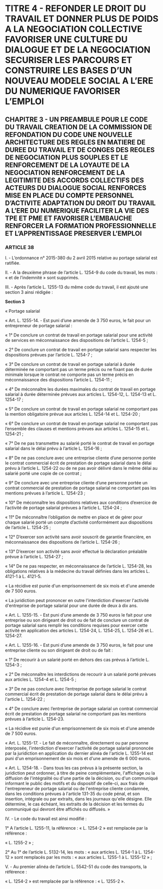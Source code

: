# TITRE 4 - REFONDER LE DROIT DU TRAVAIL ET DONNER PLUS DE POIDS A LA NEGOCIATION COLLECTIVE FAVORISER UNE CULTURE DU DIALOGUE ET DE LA NEGOCIATION SECURISER LES PARCOURS ET CONSTRUIRE LES BASES D’UN NOUVEAU MODELE SOCIAL A L’ERE DU NUMERIQUE FAVORISER L’EMPLOI 

## CHAPITRE 3 - UN PREAMBULE POUR LE CODE DU TRAVAIL CREATION DE LA COMMISSION DE REFONDATION DU CODE UNE NOUVELLE ARCHITECTURE DES REGLES EN MATIERE DE DUREE DU TRAVAIL ET DE CONGES  DES REGLES DE NEGOCIATION PLUS SOUPLES ET LE RENFORCEMENT DE LA LOYAUTE DE LA NEGOCIATION  RENFORCEMENT DE LA LEGITIMITE DES ACCORDS COLLECTIFS DES ACTEURS DU DIALOGUE SOCIAL RENFORCES MISE EN PLACE DU COMPTE PERSONNEL D’ACTIVITE ADAPTATION DU DROIT DU TRAVAIL A L’ERE DU NUMERIQUE FACILITER LA VIE DES TPE ET PME ET FAVORISER L’EMBAUCHE RENFORCER LA FORMATION PROFESSIONNELLE ET L’APPRENTISSAGE PRESERVER L’EMPLOI 

### ARTICLE 38


I. - L’ordonnance n° 2015-380 du 2 avril 2015 relative au portage salarial est ratifiée.

II. - A la deuxième phrase de l’article L. 1254-9 du code du travail, les mots : « et de
l’indemnité » sont supprimés.

III. - Après l’article L. 1255-13 du même code du travail, il est ajouté une section 3 ainsi
rédigée :

**Section 3**

« Portage salarial

« Art. L. 1255-14. - Est puni d’une amende de 3 750 euros, le fait pour un entrepreneur de
portage salarial :

« 1° De conclure un contrat de travail en portage salarial pour une activité de services en
méconnaissance des dispositions de l’article L. 1254-5 ;

« 2° De conclure un contrat de travail en portage salarial sans respecter les dispositions
prévues par l’article L. 1254-7 ;

« 3° De conclure un contrat de travail en portage salarial à durée déterminée ne
comportant pas un terme précis ou ne fixant pas de durée minimale lorsque le contrat ne
comporte pas un terme précis en méconnaissance des dispositions l’article L. 1254-11 ;

« 4° De méconnaître les durées maximales du contrat de travail en portage salarial à
durée déterminée prévues aux articles L. 1254-12, L. 1254-13 et L. 1254-17 ;

« 5° De conclure un contrat de travail en portage salarial ne comportant pas la mention
obligatoire prévue aux articles L. 1254-14 et L. 1254-20 ;

« 6° De conclure un contrat de travail en portage salarial ne comportant pas l’ensemble
des clauses et mentions prévues aux articles L. 1254-15 et L. 1254-21 ;

« 7° De ne pas transmettre au salarié porté le contrat de travail en portage salarial dans le
délai prévu à l’article L. 1254-16 ;



« 8° De ne pas conclure avec une entreprise cliente d’une personne portée le contrat
commercial écrit de prestation de portage salarial dans le délai prévu à l’article L. 1254-22 ou de
ne pas avoir délivré dans le même délai au salarié porté une copie de ce contrat ;

« 9° De conclure avec une entreprise cliente d’une personne portée un contrat commercial
de prestation de portage salarial ne comportant pas les mentions prévues à l’article L. 1254-23 ;

« 10° De méconnaître les dispositions relatives aux conditions d’exercice de l’activité de
portage salarial prévues à l’article L. 1254-24 ;

« 11° De méconnaître l’obligation de mettre en place et de gérer pour chaque salarié porté
un compte d’activité conformément aux dispositions de l’article L. 1254-25 ;

« 12° D’exercer son activité sans avoir souscrit de garantie financière, en méconnaissance
des dispositions de l’article L. 1254-26 ;

« 13° D’exercer son activité sans avoir effectué la déclaration préalable prévue à
l’article L. 1254-27 ;

« 14° De ne pas respecter, en méconnaissance de l’article L. 1254-28, les obligations
relatives à la médecine du travail définies dans les articles L. 4121-1 à L. 4121-5.

« La récidive est punie d'un emprisonnement de six mois et d'une amende de 7 500 euros.

« La juridiction peut prononcer en outre l'interdiction d'exercer l'activité d'entreprise de
portage salarial pour une durée de deux à dix ans.

« Art. L. 1255-15. - Est puni d’une amende de 3 750 euros le fait pour une entreprise ou
son dirigeant de droit ou de fait de conclure un contrat de portage salarial sans remplir les
conditions requises pour exercer cette activité en application des articles L. 1254-24, L. 1254-25,
L. 1254-26 et L. 1254-27.

« Art. L. 1255-16. - Est puni d’une amende de 3 750 euros, le fait pour une entreprise
cliente ou son dirigeant de droit ou de fait :

« 1° De recourir à un salarié porté en dehors des cas prévus à l’article L. 1254-3 ;

« 2° De méconnaître les interdictions de recourir à un salarié porté prévues aux
articles L. 1254-4 et L. 1254-5 ;

« 3° De ne pas conclure avec l’entreprise de portage salarial le contrat commercial écrit
de prestation de portage salarial dans le délai prévu à l'article L. 1254-22 ;

« 4° De conclure avec l’entreprise de portage salarial un contrat commercial écrit de
prestation de portage salarial ne comportant pas les mentions prévues à l’article L. 1254-23.

« La récidive est punie d'un emprisonnement de six mois et d'une amende de 7 500 euros.



« Art. L. 1255-17. - Le fait de méconnaître, directement ou par personne interposée,
l'interdiction d'exercer l'activité de portage salarial prononcée par la juridiction en application du
dernier alinéa de l'article L. 1255-14 est puni d'un emprisonnement de six mois et d'une amende
de 6 000 euros.

« Art. L. 1254-18. - Dans tous les cas prévus à la présente section, la juridiction peut
ordonner, à titre de peine complémentaire, l'affichage ou la diffusion de l'intégralité ou d'une
partie de la décision, ou d'un communiqué informant le public des motifs et du dispositif de
celle-ci, aux frais de l'entrepreneur de portage salarial ou de l'entreprise cliente condamnée, dans
les conditions prévues à l'article 131-35 du code pénal, et son insertion, intégrale ou par extraits,
dans les journaux qu'elle désigne. Elle détermine, le cas échéant, les extraits de la décision et les
termes du communiqué qui devront être affichés ou diffusés. »

IV. - Le code du travail est ainsi modifié :

1° A l’article L. 1255-11, la référence : « L. 1254-2 » est remplacée par la référence :

« L. 1255-2 » ;

2° Au 1° de l’article L. 5132-14, les mots : « aux articles L. 1254-1 à L. 1254-12 » sont
remplacés par les mots : « aux articles L. 1255-1 à L. 1255-12 » ;

V. - Au premier alinéa de l’article L. 5542-51 du code des transports, la référence :

« L. 1254-2 » est remplacée par la référence : « L. 1255-2 ».
